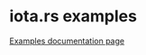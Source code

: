# iota.rs examples

[Examples documentation page](https://wiki.iota.org/iota.rs/libraries/rust/examples)
